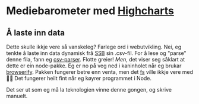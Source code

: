 # Mediebarometer med [Highcharts](https://www.highcharts.com/)

## Å laste inn data

Dette skulle ikkje vere så vanskeleg? Farlege ord i webutvikling. Nei, eg tenkte å laste inn data dynamisk frå [SSB](https://www.ssb.no/medie) sin .csv-fil. For å lese og "parse" denne fila, fann eg [csv-parser](https://www.npmjs.com/package/csv-parser). Flotte greier! _Men_, det viser seg såklart at dette er ein node-pakke. Eg er no på veg ned i kaninholet når eg brukar [browserify](http://browserify.org/). Pakken fungerer betre enn venta, men det [fs](https://nodejs.org/api/fs.html) ville ikkje vere med :man_shrugging: Det fungerer heilt fint når eg køyrer programmet i Node.

Det ser ut som eg må la teknologien vinne denne gongen, og skrive manuelt.

